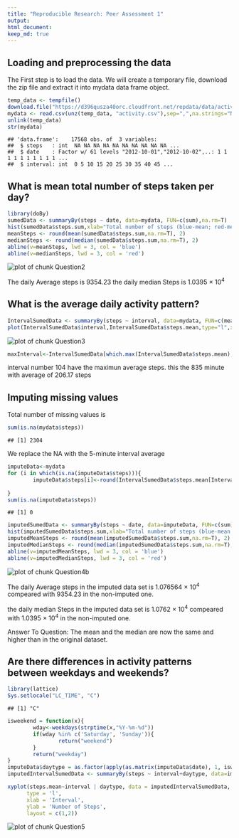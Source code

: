 ```yaml
---
title: "Reproducible Research: Peer Assessment 1"
output: 
html_document:
keep_md: true
---
```


## Loading and preprocessing the data
The First step is to load the data. We will create  a temporary file, download the zip file and extract it into mydata data frame object.

```r
temp_data <- tempfile()
download.file("https://d396qusza40orc.cloudfront.net/repdata/data/activity.zip",temp_data,method="curl")
mydata <- read.csv(unz(temp_data, "activity.csv"),sep=",",na.strings="NA")
unlink(temp_data)
str(mydata)
```

```
## 'data.frame':	17568 obs. of  3 variables:
##  $ steps   : int  NA NA NA NA NA NA NA NA NA NA ...
##  $ date    : Factor w/ 61 levels "2012-10-01","2012-10-02",..: 1 1 1 1 1 1 1 1 1 1 ...
##  $ interval: int  0 5 10 15 20 25 30 35 40 45 ...
```

## What is mean total number of steps taken per day?

```r
library(doBy)
sumedData <- summaryBy(steps ~ date, data=mydata, FUN=c(sum),na.rm=T)
hist(sumedData$steps.sum,xlab="Total number of steps (blue-mean; red-median)",ylab="Frequency",main="Histogram of Steps")
meanSteps <- round(mean(sumedData$steps.sum,na.rm=T), 2)
medianSteps <- round(median(sumedData$steps.sum,na.rm=T), 2)
abline(v=meanSteps, lwd = 3, col = 'blue')
abline(v=medianSteps, lwd = 3, col = 'red')
```

![plot of chunk Question2](figure/Question2-1.png) 

The daily Average steps is 9354.23 
the daily median Steps is 1.0395 &times; 10<sup>4</sup>


## What is the average daily activity pattern?

```r
IntervalSumedData <- summaryBy(steps ~ interval, data=mydata, FUN=c(mean),na.rm=T)
plot(IntervalSumedData$interval,IntervalSumedData$steps.mean,type="l",xlab="5 Minute Time Interval",ylab="Average Number of Steps",main="Average Steps by Time Interval")
```

![plot of chunk Question3](figure/Question3-1.png) 

```r
maxInterval<-IntervalSumedData[which.max(IntervalSumedData$steps.mean),]
```

interval number 104 have the maximun average steps. 
this the 835 minute with average of 206.17 steps

## Imputing missing values

Total number of missing values is


```r
sum(is.na(mydata$steps))
```

```
## [1] 2304
```

We replace the NA with the 5-minute interval average


```r
imputeData<-mydata
for (i in which(is.na(imputeData$steps))){
        imputeData$steps[i]<-round(IntervalSumedData$steps.mean[IntervalSumedData$interval==
                                                                        imputeData$interval[i]],0)
}
sum(is.na(imputeData$steps))
```

```
## [1] 0
```

```r
imputedSumedData <- summaryBy(steps ~ date, data=imputeData, FUN=c(sum),na.rm=T)
hist(imputedSumedData$steps.sum,xlab="Total number of steps (blue-mean; red-median)",ylab="Frequency",main="Histogram of Steps (Imputed Dataset)")
imputedMeanSteps <- round(mean(imputedSumedData$steps.sum,na.rm=T), 2)
imputedMedianSteps <- round(median(imputedSumedData$steps.sum,na.rm=T), 2)
abline(v=imputedMeanSteps, lwd = 3, col = 'blue')
abline(v=imputedMedianSteps, lwd = 3, col = 'red')
```

![plot of chunk Question4b](figure/Question4b-1.png) 

The daily Average steps in the imputed data set is 1.076564 &times; 10<sup>4</sup> compeared with 9354.23 in the non-imputed one.

the daily median Steps in the imputed data set is 1.0762 &times; 10<sup>4</sup> compeared with 1.0395 &times; 10<sup>4</sup> in the non-imputed one.

Answer To Question: The mean and the median are now the same and higher than in the original dataset.

## Are there differences in activity patterns between weekdays and weekends?

```r
library(lattice)
Sys.setlocale("LC_TIME", "C")
```

```
## [1] "C"
```

```r
isweekend = function(x){
        wday<-weekdays(strptime(x,"%Y-%m-%d"))
        if(wday %in% c('Saturday', 'Sunday')){
                return("weekend")
        }
        return("weekday")
}
imputeData$daytype = as.factor(apply(as.matrix(imputeData$date), 1, isweekend))
imputedIntervalSumedData <- summaryBy(steps ~ interval+daytype, data=imputeData, FUN=c(mean),na.rm=T)

xyplot(steps.mean~interval | daytype, data = imputedIntervalSumedData,
      type = 'l',
      xlab = 'Interval',
      ylab = 'Number of Steps',
      layout = c(1,2))
```

![plot of chunk Question5](figure/Question5-1.png) 
